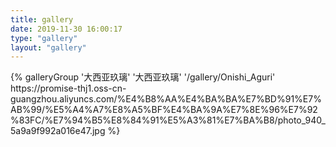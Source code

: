 ```yaml
---
title: gallery
date: 2019-11-30 16:00:17
type: "gallery"
layout: "gallery"
---
```


<div class="gallery-group-main">
{% galleryGroup '大西亚玖璃' '大西亚玖璃' '/gallery/Onishi_Aguri' https://promise-thj1.oss-cn-guangzhou.aliyuncs.com/%E4%B8%AA%E4%BA%BA%E7%BD%91%E7%AB%99/%E5%A4%A7%E8%A5%BF%E4%BA%9A%E7%8E%96%E7%92%83FC/%E7%94%B5%E8%84%91%E5%A3%81%E7%BA%B8/photo_940_5a9a9f992a016e47.jpg %}
</div>
